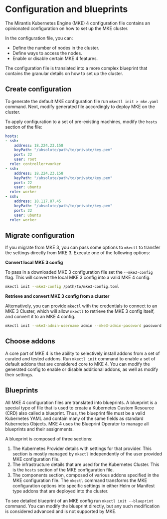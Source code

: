 # Configuration and blueprints

The Mirantis Kubernetes Engine (MKE) 4 configuration file contains an
opinionated configuration on how to set up the MKE cluster.

In the configuration file, you can:

- Define the number of nodes in the cluster.
- Define ways to access the nodes.
- Enable or disable certain MKE 4 features.

The configuration file is translated into a more complex blueprint
that contains the granular details on how to set up the cluster.

## Create configuration

To generate the default MKE configuration file run `mkectl init > mke.yaml` command.
Next, modify generated file accordingly to deploy MKE on the cluster.

To apply configuration to a set of pre-existing machines, modify the `hosts` 
section of the file:

```yaml
hosts:
- ssh:
    address: 18.224.23.158
    keyPath: "/absolute/path/to/private/key.pem"
    port: 22
    user: root
  role: controller+worker
- ssh:
    address: 18.224.23.158
    keyPath: "/absolute/path/to/private/key.pem"
    port: 22
    user: ubuntu
  role: worker
- ssh:
    address: 18.117.87.45
    keyPath: "/absolute/path/to/private/key.pem"
    port: 22
    user: ubuntu
  role: worker
```

## Migrate configuration

If you migrate from MKE 3, you can pass some options to `mkectl` to transfer 
the settings directly from MKE 3. Execute one of the following options:

**Convert local MKE 3 config**

To pass in a downloaded MKE 3 configuration file set the `--mke3-config` flag. 
This will convert the local MKE 3 config into a valid MKE 4 config.

```bash
mkectl init --mke3-config /path/to/mke3-config.toml
```

**Retrieve and convert MKE 3 config from a cluster**

Alternatively, you can provide `mkectl` with the credentials to connect to
an MKE 3 Cluster, which will allow `mkectl` to retrieve the MKE 3 config itself,
and convert it to an MKE 4 config.

```bash
mkectl init --mke3-admin-username admin --mke3-admin-password password --mke3-hostname mke3.example.com
```

## Choose addons

A core part of MKE 4 is the ability to selectively install addons from a set of
curated and tested addons. Run `mkectl init` command to enable a set of default
addons that are considered core to MKE 4. You can modify the generated config to
enable or disable additional addons, as well as modify their settings.

## Blueprints

All MKE 4 configuration files are translated into blueprints. 
A blueprint is a special type of file that is used
to create a Kubernetes Custom Resource (CRD) also called a blueprint. 
Thus, the blueprint file must be a valid Kubernetes YAML and contain many 
of the same fields as standard Kubernetes Objects.
MKE 4 uses the Blueprint Operator to manage all blueprints and their assignments.

A blueprint is composed of three sections:

1. The Kubernetes Provider details with settings for that provider.
This section is mostly managed by `mkectl` independently of the user provided MKE configuration file.
2. The infrastructure details that are used for the Kubernetes Cluster.
This is the `hosts` section of the MKE configuration file.
3. The components section, composed of various addons specified in the MKE
configuration file. The `mkectl` command transforms the MKE configuration options 
into specific settings in either Helm or Manifest type addons that are deployed
into the cluster.

To see detailed blueprint of an MKE config run `mkectl init --blueprint` command.
You can modify the blueprint directly, but any such modification is considered 
advanced and is not supported by MKE.

<!-- Please see the Blueprint Operator [documentation](https://mirantiscontainers.github.io/boundless/) for more details on blueprints. - broken link -->
